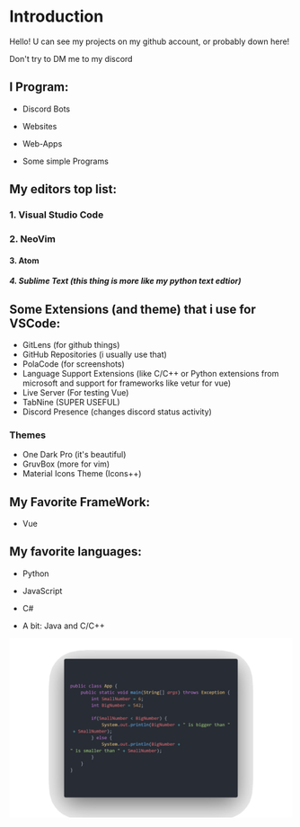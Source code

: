 # Introduction

Hello! U can see my projects on my github account, or probably down here!

Don't try to DM me to my discord

## I Program:

- Discord Bots

- Websites

- Web-Apps

- Some simple Programs

## My editors top list:

### 1. Visual Studio Code

### 2. NeoVim

#### 3. Atom

##### 4. Sublime Text (this thing is more like my python text edtior)

## Some Extensions (and theme) that i use for VSCode:
- GitLens (for github things)
- GitHub Repositories (i usually use that)
- PolaCode (for screenshots)
- Language Support Extensions (like C/C++ or Python extensions from microsoft and support for frameworks like vetur for vue)
- Live Server (For testing Vue)
- TabNine (SUPER USEFUL)
- Discord Presence (changes discord status activity)

### Themes
- One Dark Pro (it's beautiful)
- GruvBox (more for vim)
- Material Icons Theme (Icons++)


## My Favorite FrameWork:
- Vue


## My favorite languages:

- Python

- JavaScript

- C#

- A bit: Java and C/C++

![](https://github.com/HankB-o-t/HankB-o-t/blob/main/Java%20Code.png)

